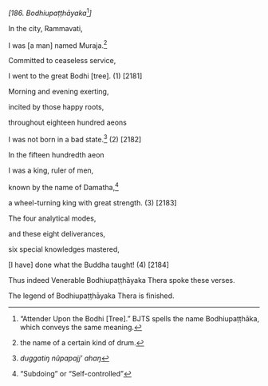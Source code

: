 *\[186. Bodhiupaṭṭhāyaka*[^1]*\]*

In the city, Rammavati,

I was \[a man\] named Muraja.[^2]

Committed to ceaseless service,

I went to the great Bodhi \[tree\]. (1) \[2181\]

Morning and evening exerting,

incited by those happy roots,

throughout eighteen hundred aeons

I was not born in a bad state.[^3] (2) \[2182\]

In the fifteen hundredth aeon

I was a king, ruler of men,

known by the name of Damatha,[^4]

a wheel-turning king with great strength. (3) \[2183\]

The four analytical modes,

and these eight deliverances,

six special knowledges mastered,

\[I have\] done what the Buddha taught! (4) \[2184\]

Thus indeed Venerable Bodhiupaṭṭhāyaka Thera spoke these verses.

The legend of Bodhiupaṭṭhāyaka Thera is finished.

[^1]: “Attender Upon the Bodhi \[Tree\].” BJTS spells the name
    Bodhiupaṭṭhāka, which conveys the same meaning.

[^2]: the name of a certain kind of drum.

[^3]: *duggatiŋ nûpapajj’ ahaŋ*

[^4]: “Subdoing” or “Self-controlled”
